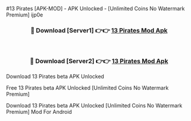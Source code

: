 #13 Pirates [APK-MOD] - APK Unlocked - [Unlimited Coins No Watermark Premium] ijp0e



<div align="center">

<h3>🔴 Download [Server1] 👉👉 <a href="https://momento.my/?title=13_Pirates">13 Pirates Mod Apk</a></h3><br>

<h3>🔴 Download [Server2] 👉👉 <a href="https://momento.my/?title=13_Pirates">13 Pirates Mod Apk</a></h3>
</div>



Download 13 Pirates beta APK Unlocked

Free 13 Pirates beta APK Unlocked [Unlimited Coins No Watermark Premium]

Download 13 Pirates beta APK Unlocked [Unlimited Coins No Watermark Premium] Mod For Android
